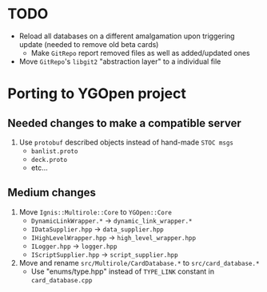 # TODO
* Reload all databases on a different amalgamation upon triggering update (needed to remove old beta cards)
   * Make `GitRepo` report removed files as well as added/updated ones
* Move `GitRepo`'s `libgit2` "abstraction layer" to a individual file

# Porting to YGOpen project

## Needed changes to make a compatible server
1. Use `protobuf` described objects instead of hand-made `STOC msgs`
   * `banlist.proto`
   * `deck.proto`
   * etc...

## Medium changes
1. Move `Ignis::Multirole::Core` to `YGOpen::Core`
   * `DynamicLinkWrapper.*` -> `dynamic_link_wrapper.*`
   * `IDataSupplier.hpp` -> `data_supplier.hpp`
   * `IHighLevelWrapper.hpp` -> `high_level_wrapper.hpp`
   * `ILogger.hpp` -> `logger.hpp`
   * `IScriptSupplier.hpp` -> `script_supplier.hpp`
2. Move and rename `src/Multirole/CardDatabase.*` to `src/card_database.*`
   * Use "enums/type.hpp" instead of `TYPE_LINK` constant in `card_database.cpp`
